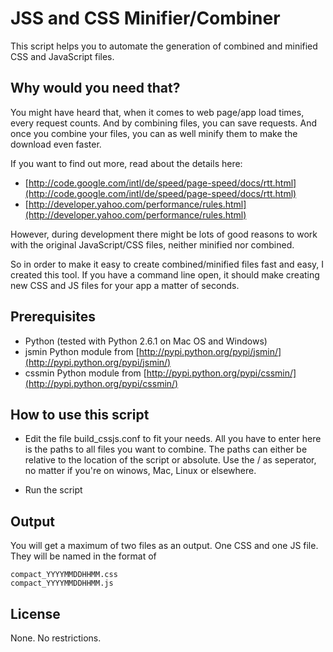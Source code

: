 JSS and CSS Minifier/Combiner
=============================

This script helps you to automate the generation of combined and minified
CSS and JavaScript files.

Why would you need that?
------------------------

You might have heard that, when it comes to web page/app load times, every
request counts. And by combining files, you can save requests. And once you
combine your files, you can as well minify them to make the download even faster.

If you want to find out more, read about the details here:

* [http://code.google.com/intl/de/speed/page-speed/docs/rtt.html](http://code.google.com/intl/de/speed/page-speed/docs/rtt.html)
* [http://developer.yahoo.com/performance/rules.html](http://developer.yahoo.com/performance/rules.html)

However, during development there might be lots of good reasons to work with the
original JavaScript/CSS files, neither minified nor combined.

So in order to make it easy to create combined/minified files fast and easy, I
created this tool. If you have a command line open, it should make creating new CSS
and JS files for your app a matter of seconds.


Prerequisites
-------------

* Python (tested with Python 2.6.1 on Mac OS and Windows)
* jsmin Python module from [http://pypi.python.org/pypi/jsmin/](http://pypi.python.org/pypi/jsmin/)
* cssmin Python module from [http://pypi.python.org/pypi/cssmin/](http://pypi.python.org/pypi/cssmin/)


How to use this script
----------------------

* Edit the file build_cssjs.conf to fit your needs. All you have to enter here 
  is the paths to all files you want to combine. The paths can either be
  relative to the location of the script or absolute. Use the / as seperator, no
  matter if you're on winows, Mac, Linux or elsewhere.

* Run the script

Output
------

You will get a maximum of two files as an output. One CSS and one JS file. They will
be named in the format of 

	compact_YYYYMMDDHHMM.css
	compact_YYYYMMDDHHMM.js


License
-------

None. No restrictions.
